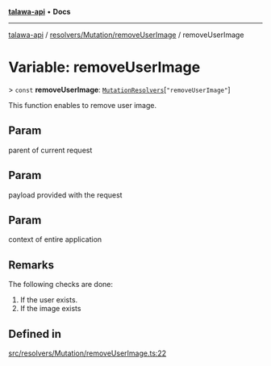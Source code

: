 [**talawa-api**](../../../../README.md) • **Docs**

***

[talawa-api](../../../../modules.md) / [resolvers/Mutation/removeUserImage](../README.md) / removeUserImage

# Variable: removeUserImage

\> `const` **removeUserImage**: [`MutationResolvers`](../../../../types/generatedGraphQLTypes/type-aliases/MutationResolvers.md)\[`"removeUserImage"`\]

This function enables to remove user image.

## Param

parent of current request

## Param

payload provided with the request

## Param

context of entire application

## Remarks

The following checks are done:
1. If the user exists.
2. If the image exists

## Defined in

[src/resolvers/Mutation/removeUserImage.ts:22](https://github.com/PalisadoesFoundation/talawa-api/blob/fb5076f344cd74d4e51c692cbc70fc337bf1ac39/src/resolvers/Mutation/removeUserImage.ts#L22)
